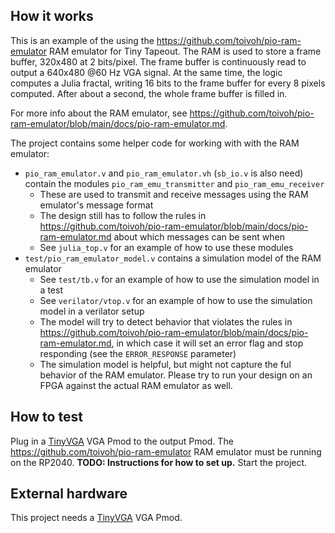 <!---

This file is used to generate your project datasheet. Please fill in the information below and delete any unused
sections.

You can also include images in this folder and reference them in the markdown. Each image must be less than
512 kb in size, and the combined size of all images must be less than 1 MB.
-->

## How it works

This is an example of the using the https://github.com/toivoh/pio-ram-emulator RAM emulator for Tiny Tapeout.
The RAM is used to store a frame buffer, 320x480 at 2 bits/pixel.
The frame buffer is continuously read to output a 640x480 @60 Hz VGA signal.
At the same time, the logic computes a Julia fractal, writing 16 bits to the frame buffer for every 8 pixels computed. After about a second, the whole frame buffer is filled in.

For more info about the RAM emulator, see https://github.com/toivoh/pio-ram-emulator/blob/main/docs/pio-ram-emulator.md.

The project contains some helper code for working with with the RAM emulator:
- `pio_ram_emulator.v` and `pio_ram_emulator.vh` (`sb_io.v` is also need) contain the modules `pio_ram_emu_transmitter` and `pio_ram_emu_receiver`
	- These are used to transmit and receive messages using the RAM emulator's message format
	- The design still has to follow the rules in https://github.com/toivoh/pio-ram-emulator/blob/main/docs/pio-ram-emulator.md about which messages can be sent when
	- See `julia_top.v` for an example of how to use these modules
- `test/pio_ram_emulator_model.v` contains a simulation model of the RAM emulator
	- See `test/tb.v` for an example of how to use the simulation model in a test
	- See `verilator/vtop.v` for an example of how to use the simulation model in a verilator setup
	- The model will try to detect behavior that violates the rules in https://github.com/toivoh/pio-ram-emulator/blob/main/docs/pio-ram-emulator.md, in which case it will set an error flag and stop responding (see the `ERROR_RESPONSE` parameter)
	- The simulation model is helpful, but might not capture the ful behavior of the RAM emulator. Please try to run your design on an FPGA against the actual RAM emulator as well.

## How to test

Plug in a [TinyVGA](https://github.com/mole99/tiny-vga) VGA Pmod to the output Pmod.
The https://github.com/toivoh/pio-ram-emulator RAM emulator must be running on the RP2040. **TODO: Instructions for how to set up.**
Start the project.

## External hardware

This project needs a [TinyVGA](https://github.com/mole99/tiny-vga) VGA Pmod.
